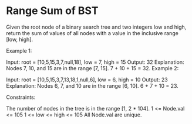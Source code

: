 # Range Sum of BST
Given the root node of a binary search tree and two integers low and high, return the sum of values of all nodes with a value in the inclusive range [low, high].

 

Example 1:


Input: root = [10,5,15,3,7,null,18], low = 7, high = 15
Output: 32
Explanation: Nodes 7, 10, and 15 are in the range [7, 15]. 7 + 10 + 15 = 32.
Example 2:


Input: root = [10,5,15,3,7,13,18,1,null,6], low = 6, high = 10
Output: 23
Explanation: Nodes 6, 7, and 10 are in the range [6, 10]. 6 + 7 + 10 = 23.

Constraints:

The number of nodes in the tree is in the range [1, 2 * 104].
1 <= Node.val <= 105
1 <= low <= high <= 105
All Node.val are unique.